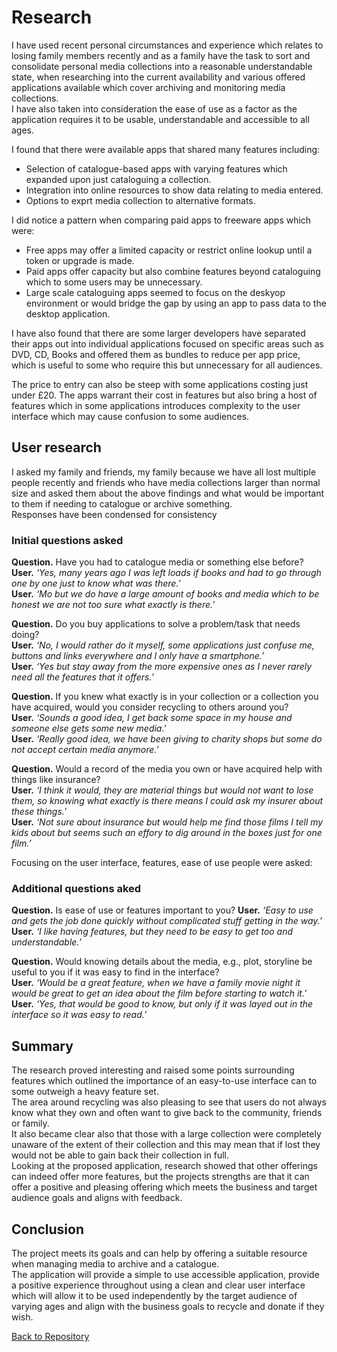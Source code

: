 # Research  

I have used recent personal circumstances and experience which relates to losing family members recently and as a family have the task to sort and consolidate personal media collections into a reasonable understandable state, when researching into the current availability and various offered applications available which cover archiving and monitoring media collections.  
I have also taken into consideration the ease of use as a factor as the application requires it to be usable, understandable and accessible to all ages.  

I found that there were available apps that shared many features including:  
- Selection of catalogue-based apps with varying features which expanded upon just cataloguing a collection.  
- Integration into online resources to show data relating to media entered.  
- Options to exprt media collection to alternative formats.  

I did notice a pattern when comparing paid apps to freeware apps which were:  
- Free apps may offer a limited capacity or restrict online lookup until a token or upgrade is made.  
- Paid apps offer capacity but also combine features beyond cataloguing which to some users may be unnecessary.  
- Large scale cataloguing apps seemed to focus on the deskyop environment or would bridge the gap by using an app to pass data to the desktop application.  

I have also found that there are some larger developers have separated their apps out into individual applications focused on specific areas such as DVD, CD, Books and offered them as bundles to reduce per app price, which is useful to some who require this but unnecessary for all audiences.  

The price to entry can also be steep with some applications costing just under £20.
The apps warrant their cost in features but also bring a host of features which in some applications introduces complexity to the user interface which may cause confusion to some audiences.  

## User research  
I asked my family and friends, my family because we have all lost multiple people recently and friends who have media collections larger than normal size and asked them about the above findings and what would be important to them if needing to catalogue or archive something.  
Responses have been condensed for consistency  

### Initial questions asked  

**Question.** Have you had to catalogue media or something else before?  
**User.** _‘Yes, many years ago I was left loads if books and had to go through one by one just to know what was there.’_  
**User.** _‘Mo but we do have a large amount of books and media which to be honest we are not too sure what exactly is there.’_  

**Question.** Do you buy applications to solve a problem/task that needs doing?  
**User.** _‘No, I would rather do it myself, some applications just confuse me, buttons and links everywhere and I only have a smartphone.’_  
**User.** _‘Yes but stay away from the more expensive ones as I never rarely need all the features that it offers.’_  

**Question.** If you knew what exactly is in your collection or a collection you have acquired, would you consider recycling to others around you?  
**User.** _‘Sounds a good idea, I get back some space in my house and someone else gets some new media.'_  
**User.** _‘Really good idea, we have been giving to charity shops but some do not accept certain media anymore.’_  

**Question.** Would a record of the media you own or have acquired help with things like insurance?  
**User.** _‘I think it would, they are material things but would not want to lose them, so knowing what exactly is there means I could ask my insurer about these things.’_  
**User.** _‘Not sure about insurance but would help me find those films I tell my kids about but seems such an effory to dig around in the boxes just for one film.’_  

Focusing on the user interface, features, ease of use people were asked:  

### Additional questions aked  

**Question.** Is ease of use or features important to you?
**User.** _‘Easy to use and gets the job done quickly without complicated stuff getting in the way.’_  
**User.** _‘I like having features, but they need to be easy to get too and understandable.’_  

**Question.** Would knowing details about the media, e.g., plot, storyline be useful to you if it was easy to find in the interface?   
**User.** _‘Would be a great feature, when we have a family movie night it would be great to get an idea about the film before starting to watch it.’_  
**User.** _‘Yes, that would be good to know, but only if it was layed out in the interface so it was easy to read.’_  

## Summary  
The research proved interesting and raised some points surrounding features which outlined the importance of an easy-to-use interface can to some outweigh a heavy feature set.  
The area around recycling was also pleasing to see that users do not always know what they own and often want to give back to the community, friends or family.  
It also became clear also that those with a large collection were completely unaware of the extent of their collection and this may mean that if lost they would not be able to gain back their collection in full.  
Looking at the proposed application, research showed that other offerings can indeed offer more features, but the projects strengths are that it can offer a positive and pleasing offering which meets the business and target audience goals and aligns with feedback.  

## Conclusion  
The project meets its goals and can help by offering a suitable resource when managing media to archive and a catalogue.  
The application will provide a simple to use accessible application, provide a positive experience throughout using a clean and clear user interface which will allow it to be used independently by the target audience of varying ages and align with the business goals to recycle and donate if they wish.  

[Back to Repository](https://github.com/JHodgkins/MSP3-Movie2Archive)  
